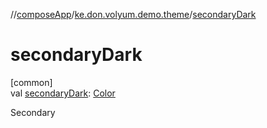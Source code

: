 //[composeApp](../../index.md)/[ke.don.volyum.demo.theme](index.md)/[secondaryDark](secondary-dark.md)

# secondaryDark

[common]\
val [secondaryDark](secondary-dark.md): [Color](https://developer.android.com/reference/kotlin/androidx/compose/ui/graphics/Color.html)

Secondary